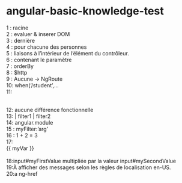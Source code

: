 # angular-basic-knowledge-test
1 : racine<br />
2 : evaluer & inserer DOM<br />
3 : dernière<br />
4 : pour chacune des personnes<br />
5 : liaisons à l’intérieur de l’élément du contrôleur.<br />
6 : contenant le paramètre<br />
7 : orderBy<br />
8 : $http<br />
9 : Aucune -> NgRoute<br />
10: when(‘/student’,...<br />
11: <div ng-click=’myMethod()’> </div> <br />
12: aucune différence fonctionnelle <br />
13:  | filter1 | filter2 <br />
14: angular.module <br />
15 : myFilter:’arg’<br />
16 : 1 + 2 = 3<br /> 
17:<div ng-controller=”myController”> {{ myVar }} </div><br />
18:input#myFirstValue multipliée par la valeur input#mySecondValue<br />
19:À afficher des messages selon les règles de localisation en-US.<br />
20:a ng-href<br />

